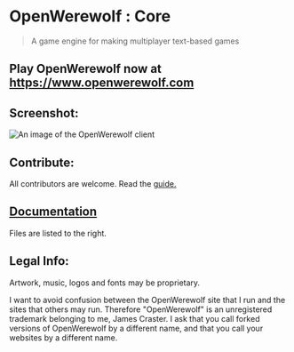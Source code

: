 # OpenWerewolf : Core

> A game engine for making multiplayer text-based games

## Play OpenWerewolf now at https://www.openwerewolf.com

## Screenshot:
![An image of the OpenWerewolf client](https://github.com/JamesCraster/OpenWerewolf/blob/master/Screenshot.png)

## Contribute:
All contributors are welcome. Read the [guide.](https://github.com/JamesCraster/OpenWerewolf/wiki/Contributing)

## [Documentation](https://jamescraster.github.io/OpenWerewolf/index.html)
Files are listed to the right.

## Legal Info:
Artwork, music, logos and fonts may be proprietary.

I want to avoid confusion between the OpenWerewolf site that I run and the sites that others may run.
Therefore "OpenWerewolf" is an unregistered trademark belonging to me, James Craster.
I ask that you call forked versions of OpenWerewolf by a different name, and that you call your websites by a different name.





